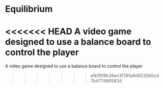 # Equilibrium
<<<<<<< HEAD
A video game designed to use a balance board to control the player
=======
A video game designed to use a balance board to control the player
>>>>>>> e1b1919b26ac3f381a9d9220b5cd7b4774865834
